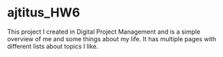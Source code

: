 # ajtitus_HW6
This project I created in Digital Project Management and is a simple overview of me and some things about my life. It has multiple pages with different lists about topics I like.
